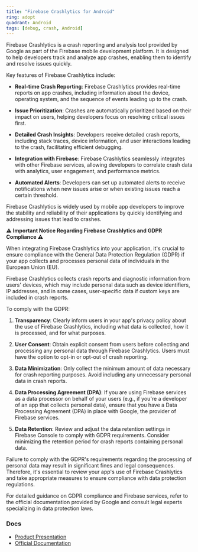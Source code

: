 ```yaml
---
title: "Firebase Crashlytics for Android"
ring: adopt
quadrant: Android
tags: [debug, crash, Android]
---
```


Firebase Crashlytics is a crash reporting and analysis tool provided by Google as part of the Firebase mobile development platform. It is designed to help developers track and analyze app crashes, enabling them to identify and resolve issues quickly.

Key features of Firebase Crashlytics include:

- **Real-time Crash Reporting**: Firebase Crashlytics provides real-time reports on app crashes, including information about the device, operating system, and the sequence of events leading up to the crash.

- **Issue Prioritization**: Crashes are automatically prioritized based on their impact on users, helping developers focus on resolving critical issues first.

- **Detailed Crash Insights**: Developers receive detailed crash reports, including stack traces, device information, and user interactions leading to the crash, facilitating efficient debugging.

- **Integration with Firebase**: Firebase Crashlytics seamlessly integrates with other Firebase services, allowing developers to correlate crash data with analytics, user engagement, and performance metrics.

- **Automated Alerts**: Developers can set up automated alerts to receive notifications when new issues arise or when existing issues reach a certain threshold.

Firebase Crashlytics is widely used by mobile app developers to improve the stability and reliability of their applications by quickly identifying and addressing issues that lead to crashes.

⚠️ **Important Notice Regarding Firebase Crashlytics and GDPR Compliance** ⚠️

When integrating Firebase Crashlytics into your application, it's crucial to ensure compliance with the General Data Protection Regulation (GDPR) if your app collects and processes personal data of individuals in the European Union (EU).

Firebase Crashlytics collects crash reports and diagnostic information from users' devices, which may include personal data such as device identifiers, IP addresses, and in some cases, user-specific data if custom keys are included in crash reports.

To comply with the GDPR:

1. **Transparency**: Clearly inform users in your app's privacy policy about the use of Firebase Crashlytics, including what data is collected, how it is processed, and for what purposes.

2. **User Consent**: Obtain explicit consent from users before collecting and processing any personal data through Firebase Crashlytics. Users must have the option to opt-in or opt-out of crash reporting.

3. **Data Minimization**: Only collect the minimum amount of data necessary for crash reporting purposes. Avoid including any unnecessary personal data in crash reports.

4. **Data Processing Agreement (DPA)**: If you are using Firebase services as a data processor on behalf of your users (e.g., if you're a developer of an app that collects personal data), ensure that you have a Data Processing Agreement (DPA) in place with Google, the provider of Firebase services.

5. **Data Retention**: Review and adjust the data retention settings in Firebase Console to comply with GDPR requirements. Consider minimizing the retention period for crash reports containing personal data.

Failure to comply with the GDPR's requirements regarding the processing of personal data may result in significant fines and legal consequences. Therefore, it's essential to review your app's use of Firebase Crashlytics and take appropriate measures to ensure compliance with data protection regulations.

For detailed guidance on GDPR compliance and Firebase services, refer to the official documentation provided by Google and consult legal experts specializing in data protection laws.

### Docs

- [Product Presentation](https://firebase.google.com/products/crashlytics)
- [Official Documentation](https://firebase.google.com/docs/crashlytics/get-started?hl=fr&platform=android)
